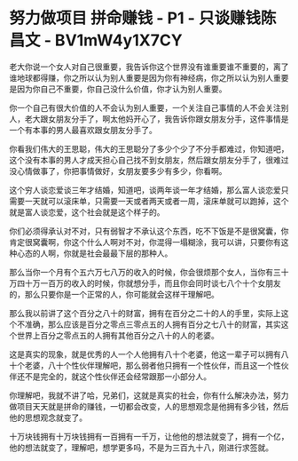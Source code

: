 # 努力做项目 拼命赚钱 - P1 - 只谈赚钱陈昌文 - BV1mW4y1X7CY

老大你说一个女人对自己很重要，我告诉你这个世界没有谁重要谁不重要的，离了谁地球都得赚，你之所以认为别人重要是因为你有神经病，你之所以认为别人重要是因为你自己不重要，你自己没什么价值，你才认为别人重要。

你一个自己有很大价值的人不会认为别人重要，一个关注自己事情的人不会关注别人，老大跟女朋友分手了，啊太他妈开心了，我告诉你跟女朋友分手，这件事情是一个有本事的男人最喜欢跟女朋友分手了。

你看我们伟大的王思聪，伟大的王思聪分了多少个少了不分手都难过，你知道吧，这个没有本事的男人才成天担心自己找不到女朋友，然后跟女朋友分手了，很难过没心情做事了，你把事情做好，女朋友要多少有多少，你看啊。

这个穷人谈恋爱谈三年才结婚，知道吧，谈两年谈一年才结婚，那么富人谈恋爱只需要一天就可以滚床单，只需要一天或者两天或者一周，滚床单就可以跑掉，这个就是富人谈恋爱，这个社会就是这个样子的。

你们必须得承认对不对，只有弱智才不承认这个东西，吃不下饭是不是很窝囊，你肯定很窝囊啊，你这个什么人啊对不对，你混得一塌糊涂，我可以讲，只要你有这种心态的人啊，你就是社会最最下层的那种人。

那么当你一个月有个五六万七八万的收入的时候，你会很烦那个女人，当你有三十万四十万一百万的收入的时候，你就想分手，而且你会同时谈七八个十个女朋友的，那么只要你是一个正常的人，你可能就会这样干理解吧。

那么我以前讲了这个百分之八十的财富，拥有在百分之二十的人的手里，实际上这个不准确，那么应该是百分之零点三零点五的人拥有百分之七八十的财富，其实这个世界上百分之零点五的人拥有其他百分之八十的人的老婆。

这是真实的现象，就是优秀的人一个人他拥有八十个老婆，他这一辈子可以拥有八十个老婆，八十个性伙伴理解吧，那么弱者他只拥有一个性伙伴，而且这一个性伙伴还不是完全的，就这个性伙伴还会经常跟那一小部分人。

你理解吧，我就不讲了哈，兄弟们，这就是真实的社会，你有什么解决办法，努力做项目天天就是拼命的赚钱，一切都会改变，人的思想观念是他拥有多少钱，然后他的思想观念就变了。

十万块钱拥有十万块钱拥有一百拥有一千万，让他他的想法就变了，拥有一个亿，他的想法就变了，理解吧，想学更多吗，不是为三百九十八，刚进行求签就。

